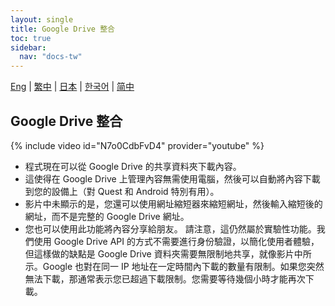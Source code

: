 ```yaml
---
layout: single
title: Google Drive 整合
toc: true
sidebar:
  nav: "docs-tw"
---
```

[Eng](/dancexr/features/googledrive) | [繁中](/tw/dancexr/features/googledrive) | [日本](/jp/dancexr/features/googledrive) | [한국어](/kr/dancexr/features/googledrive) | [简中](/zh/dancexr/features/googledrive)


## Google Drive 整合
{% include video id="N7o0CdbFvD4" provider="youtube" %}
* 程式現在可以從 Google Drive 的共享資料夾下載內容。
* 這使得在 Google Drive 上管理內容無需使用電腦，然後可以自動將內容下載到您的設備上（對 Quest 和 Android 特別有用）。
* 影片中未顯示的是，您還可以使用網址縮短器來縮短網址，然後輸入縮短後的網址，而不是完整的 Google Drive 網址。
* 您也可以使用此功能將內容分享給朋友。
請注意，這仍然屬於實驗性功能。我們使用 Google Drive API 的方式不需要進行身份驗證，以簡化使用者體驗，但這樣做的缺點是 Google Drive 資料夾需要無限制地共享，就像影片中所示。Google 也對在同一 IP 地址在一定時間內下載的數量有限制。如果您突然無法下載，那通常表示您已超過下載限制。您需要等待幾個小時才能再次下載。